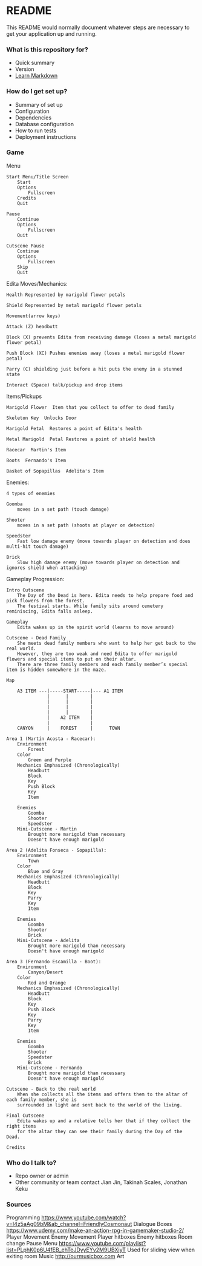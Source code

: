 # README #

This README would normally document whatever steps are necessary to get your application up and running.

### What is this repository for? ###

* Quick summary
* Version
* [Learn Markdown](https://bitbucket.org/tutorials/markdowndemo)

### How do I get set up? ###

* Summary of set up
* Configuration
* Dependencies
* Database configuration
* How to run tests
* Deployment instructions

### Game ###

Menu

	Start Menu/Title Screen
		Start
		Options
			Fullscreen
		Credits
		Quit
	
	Pause
		Continue
		Options
			Fullscreen
		Quit
		
	Cutscene Pause
		Continue
		Options
			Fullscreen
		Skip
		Quit

Edita Moves/Mechanics: 
	
	Health Represented by marigold flower petals 
	
	Shield Represented by metal marigold flower petals
	
	Movement(arrow keys)
	
	Attack (Z) headbutt
	
	Block (X) prevents Edita from receiving damage (loses a metal marigold flower petal)
	
	Push Block (XC) Pushes enemies away (loses a metal marigold flower petal)
	
	Parry (C) shielding just before a hit puts the enemy in a stunned state
	
	Interact (Space) talk/pickup and drop items

Items/Pickups

	Marigold Flower  Item that you collect to offer to dead family
	
	Skeleton Key  Unlocks Door
	
	Marigold Petal  Restores a point of Edita's health
	
	Metal Marigold  Petal Restores a point of shield health
	
	Racecar  Martin's Item
	
	Boots  Fernando's Item
	
	Basket of Sopapillas  Adelita's Item

Enemies:

	4 types of enemies
	
	Goomba	
		moves in a set path (touch damage)
	
	Shooter 
		moves in a set path (shoots at player on detection)
	
	Speedster
		Fast low damage enemy (move towards player on detection and does multi-hit touch damage)
	
	Brick
		Slow high damage enemy (move towards player on detection and ignores shield when attacking)

Gameplay Progression:

	Intro Cutscene
		The Day of the Dead is here. Edita needs to help prepare food and pick flowers from the forest. 
		The festival starts. While family sits around cemetery reminiscing, Edita falls asleep. 
		
	Gameplay
		Edita wakes up in the spirit world (learns to move around)
		
	Cutscene - Dead Family
		She meets dead family members who want to help her get back to the real world. 
		However, they are too weak and need Edita to offer marigold flowers and special items to put on their altar. 
		There are three family members and each family member’s special item is hidden somewhere in the maze. 
		
	Map 
	
		A3 ITEM ---|-----START-----|--- A1 ITEM
			       |	  |	       |
			       |	  |		   |
			       |	  |		   |
			       |	  |        |
			       |	A2 ITEM	   |
			       |			   |
		CANYON	   |    FOREST     |      TOWN
						
	Area 1 (Martín Acosta - Racecar):
		Environment
			Forest
		Color
			Green and Purple
		Mechanics Emphasized (Chronologically)
			Headbutt
			Block
			Key
			Push Block
			Key
			Item
		
		Enemies
			Goomba
			Shooter
			Speedster
		Mini-Cutscene - Martin
			Brought more marigold than necessary
			Doesn't have enough marigold
			
	Area 2 (Adelita Fonseca - Sopapilla):
		Environment
			Town
		Color
			Blue and Gray
		Mechanics Emphasized (Chronologically)
			Headbutt
			Block
			Key
			Parry
			Key
			Item	
		
		Enemies
			Goomba
			Shooter
			Brick
		Mini-Cutscene - Adelita
			Brought more marigold than necessary
			Doesn't have enough marigold
			
	Area 3 (Fernando Escamilla - Boot):
		Environment
			Canyon/Desert
		Color
			Red and Orange
		Mechanics Emphasized (Chronologically)
			Headbutt
			Block
			Key
			Push Block
			Key
			Parry
			Key
			Item
		
		Enemies
			Goomba
			Shooter
			Speedster
			Brick
		Mini-Cutscene - Fernando
			Brought more marigold than necessary
			Doesn't have enough marigold
			
	Cutscene - Back to the real world
		When she collects all the items and offers them to the altar of each family member, she is 
		surrounded in light and sent back to the world of the living. 
		
	Final Cutscene
		Edita wakes up and a relative tells her that if they collect the right items 
		for the altar they can see their family during the Day of the Dead.
		
	Credits

### Who do I talk to? ###

* Repo owner or admin
* Other community or team contact
Jian Jin, Takinah Scales, Jonathan Keku

### Sources ###
Programming
	https://www.youtube.com/watch?v=I4z5aAg09bM&ab_channel=FriendlyCosmonaut
		Dialogue Boxes
	https://www.udemy.com/make-an-action-rpg-in-gamemaker-studio-2/
		Player Movement
		Enemy Movement
		Player hitboxes
		Enemy hitboxes
		Room change
		Pause Menu
	https://www.youtube.com/playlist?list=PLphK0p6U4fEB_ehTeJDyyEYv2M9UBXiyT
		Used for sliding view when exiting room
Music
	http://ourmusicbox.com
Art

